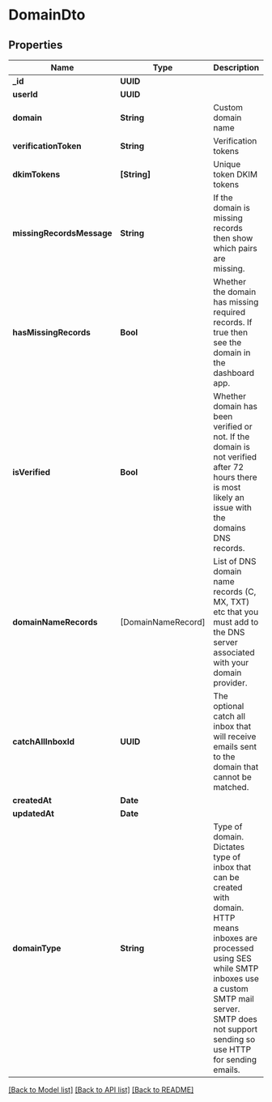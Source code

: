 # DomainDto

## Properties
Name | Type | Description | Notes
------------ | ------------- | ------------- | -------------
**_id** | **UUID** |  | 
**userId** | **UUID** |  | 
**domain** | **String** | Custom domain name | 
**verificationToken** | **String** | Verification tokens | 
**dkimTokens** | **[String]** | Unique token DKIM tokens | 
**missingRecordsMessage** | **String** | If the domain is missing records then show which pairs are missing. | [optional] 
**hasMissingRecords** | **Bool** | Whether the domain has missing required records. If true then see the domain in the dashboard app. | 
**isVerified** | **Bool** | Whether domain has been verified or not. If the domain is not verified after 72 hours there is most likely an issue with the domains DNS records. | 
**domainNameRecords** | [DomainNameRecord] | List of DNS domain name records (C, MX, TXT) etc that you must add to the DNS server associated with your domain provider. | 
**catchAllInboxId** | **UUID** | The optional catch all inbox that will receive emails sent to the domain that cannot be matched. | [optional] 
**createdAt** | **Date** |  | 
**updatedAt** | **Date** |  | 
**domainType** | **String** | Type of domain. Dictates type of inbox that can be created with domain. HTTP means inboxes are processed using SES while SMTP inboxes use a custom SMTP mail server. SMTP does not support sending so use HTTP for sending emails. | 

[[Back to Model list]](../README#documentation-for-models) [[Back to API list]](../README#documentation-for-api-endpoints) [[Back to README]](../README)



